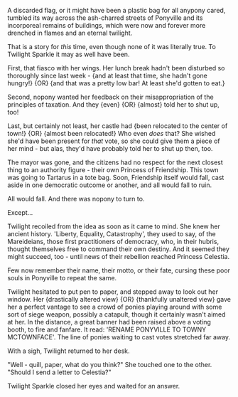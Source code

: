 A discarded flag, or it might have been a plastic bag for all anypony cared, tumbled its way across the ash-charred streets of Ponyville and its incorporeal remains of buildings, which were now and forever more drenched in flames and an eternal twilight. 

That is a story for *this* time, even though none of it was literally true. To Twilight Sparkle it may as well have been.

First, that fiasco with her wings. Her lunch break hadn't been disturbed so thoroughly since last week - {and at least that time, she hadn't gone hungry!} {OR} {and that was a pretty low bar! At least she'd gotten to eat.}

Second, nopony wanted her feedback on their misappropriation of the principles of taxation. And they {even} {OR} {almost} told her to shut up, too!

Last, but certainly not least, her castle had {been relocated to the center of town!} {OR} {almost been relocated!} Who even *does* that? She wished she'd have been present for *that* vote, so she could give them a piece of her mind - but alas, they'd have probably told her to shut up then, too.

The mayor was gone, and the citizens had no respect for the next closest thing to an authority figure - their own Princess of Friendship. This town was going to Tartarus in a tote bag. Soon, Friendship itself would fall, cast aside in one democratic outcome or another, and all would fall to ruin. 

All would fall. And there was nopony to turn to.

Except...

Twilight recoiled from the idea as soon as it came to mind. She knew her ancient history. 'Liberty, Equality, Catastrophy', they used to say, of the Mareideians, those first practitioners of democracy, who, in their hubris, thought themselves free to command their own destiny. And it seemed they might succeed, too - until news of their rebellion reached Princess Celestia.

Few now remember their name, their motto, or their fate, cursing these poor souls in Ponyville to repeat the same. 

Twilight hesitated to put pen to paper, and stepped away to look out her window. Her {drastically altered view} {OR} {thankfully unaltered view} gave her a perfect vantage to see a crowd of ponies playing around with some sort of siege weapon, possibly a catapult, though it certainly wasn't aimed at her. In the distance, a great banner had been raised above a voting booth, to fire and fanfare. It read: 'RENAME PONYVILLE TO TOWNY MCTOWNFACE'. The line of ponies waiting to cast votes stretched far away.

With a sigh, Twilight returned to her desk.

"Well - quill, paper, what do you think?" She touched one to the other. "Should I send a letter to Celestia?"

Twilight Sparkle closed her eyes and waited for an answer.